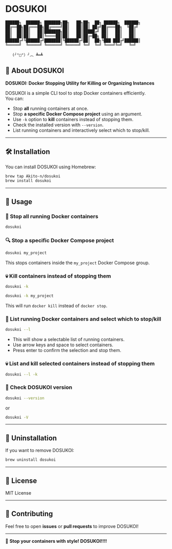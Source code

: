 # DOSUKOI

```
██████╗  ██████╗ ███████╗██╗   ██╗██╗  ██╗ ██████╗  ██████╗
██╔══██╗██╔═══██╗██╔════╝██║   ██║██║ ██╔╝██╔═══██╗  ╚██╔╝
██║  ██║██║   ██║███████╗██║   ██║█████╔╝ ██║   ██║   ██║  
██║  ██║██║   ██║╚════██║██║   ██║██╔═██╗ ██║   ██║   ██║  
██████╔╝╚██████╔╝███████║╚██████╔╝██║  ██╗╚███ ███╔╝██████║  
╚═════╝  ╚═════╝ ╚══════╝ ╚═════╝ ╚═╝  ╚═╝ ╚═══╝╚═╝   ╚═╝  

   (╯°□°）╯︵ ┻━┻  
```

## 🚀 About DOSUKOI
**DOSUKOI: Docker Stopping Utility for Killing or Organizing Instances**

DOSUKOI is a simple CLI tool to stop Docker containers efficiently.  
You can:
- Stop **all** running containers at once.
- Stop **a specific Docker Compose project** using an argument.
- Use `-k` option to **kill** containers instead of stopping them.
- Check the installed version with `--version`.
- List running containers and interactively select which to stop/kill.

---

## 🛠 Installation
You can install DOSUKOI using Homebrew:

```sh
brew tap Akito-n/dosukoi
brew install dosukoi
```

---

## 🎯 Usage

### **🛑 Stop all running Docker containers**
```sh
dosukoi
```

### **🔍 Stop a specific Docker Compose project**
```sh
dosukoi my_project
```
This stops containers inside the `my_project` Docker Compose group.

### **💀 Kill containers instead of stopping them**
```sh
dosukoi -k
```
```sh
dosukoi -k my_project
```
This will run `docker kill` instead of `docker stop`.

### **📜 List running Docker containers and select which to stop/kill**
```sh
dosukoi --l
```
- This will show a selectable list of running containers.
- Use arrow keys and space to select containers.
- Press enter to confirm the selection and stop them.

### **💀 List and kill selected containers instead of stopping them**
```sh
dosukoi --l -k
```

### **📌 Check DOSUKOI version**
```sh
dosukoi --version
```
or
```sh
dosukoi -V
```

---

## 🧹 Uninstallation
If you want to remove DOSUKOI:
```sh
brew uninstall dosukoi
```

---

## 📜 License
MIT License

---

## 🤝 Contributing
Feel free to open **issues** or **pull requests** to improve DOSUKOI!

---

🚀 **Stop your containers with style! DOSUKOI!!!!**

